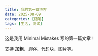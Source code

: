 ```yaml
---
title: 我的第一篇博客
date: 2025-08-09
categories: [随笔]
tags: [生活, 测试]
---
```

这是我用 Minimal Mistakes 写的第一篇文章！

支持 **加粗**、_斜体_、代码块、图片等。

